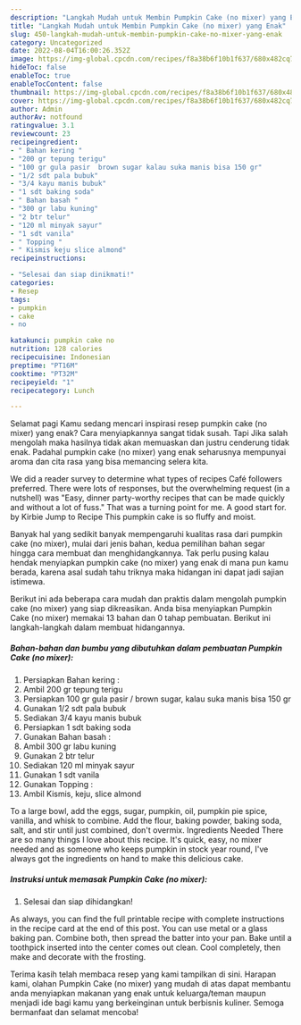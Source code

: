 ```yaml
---
description: "Langkah Mudah untuk Membin Pumpkin Cake (no mixer) yang Enak"
title: "Langkah Mudah untuk Membin Pumpkin Cake (no mixer) yang Enak"
slug: 450-langkah-mudah-untuk-membin-pumpkin-cake-no-mixer-yang-enak
category: Uncategorized
date: 2022-08-04T16:00:26.352Z
image: https://img-global.cpcdn.com/recipes/f8a38b6f10b1f637/680x482cq70/pumpkin-cake-no-mixer-foto-resep-utama.jpg
hideToc: false
enableToc: true
enableTocContent: false
thumbnail: https://img-global.cpcdn.com/recipes/f8a38b6f10b1f637/680x482cq70/pumpkin-cake-no-mixer-foto-resep-utama.jpg
cover: https://img-global.cpcdn.com/recipes/f8a38b6f10b1f637/680x482cq70/pumpkin-cake-no-mixer-foto-resep-utama.jpg
author: Admin
authorAv: notfound
ratingvalue: 3.1
reviewcount: 23
recipeingredient:
- " Bahan kering "
- "200 gr tepung terigu"
- "100 gr gula pasir  brown sugar kalau suka manis bisa 150 gr"
- "1/2 sdt pala bubuk"
- "3/4 kayu manis bubuk"
- "1 sdt baking soda"
- " Bahan basah "
- "300 gr labu kuning"
- "2 btr telur"
- "120 ml minyak sayur"
- "1 sdt vanila"
- " Topping "
- " Kismis keju slice almond"
recipeinstructions:

- "Selesai dan siap dinikmati!"
categories:
- Resep
tags:
- pumpkin
- cake
- no

katakunci: pumpkin cake no 
nutrition: 128 calories
recipecuisine: Indonesian
preptime: "PT16M"
cooktime: "PT32M"
recipeyield: "1"
recipecategory: Lunch

---
```



Selamat pagi Kamu sedang mencari inspirasi resep pumpkin cake (no mixer) yang enak? Cara menyiapkannya sangat tidak susah. Tapi Jika salah mengolah maka hasilnya tidak akan memuaskan dan justru cenderung tidak enak. Padahal pumpkin cake (no mixer) yang enak seharusnya mempunyai aroma dan cita rasa yang bisa memancing selera kita.


We did a reader survey to determine what types of recipes Café followers preferred. There were lots of responses, but the overwhelming request (in a nutshell) was &#34;Easy, dinner party-worthy recipes that can be made quickly and without a lot of fuss.&#34; That was a turning point for me. A good start for. by Kirbie Jump to Recipe This pumpkin cake is so fluffy and moist.

Banyak hal yang sedikit banyak mempengaruhi kualitas rasa dari pumpkin cake (no mixer), mulai dari jenis bahan, kedua pemilihan bahan segar hingga cara membuat dan menghidangkannya. Tak perlu pusing kalau hendak menyiapkan pumpkin cake (no mixer) yang enak di mana pun kamu berada, karena asal sudah tahu triknya maka hidangan ini dapat jadi sajian istimewa.


Berikut ini ada beberapa cara mudah dan praktis dalam mengolah pumpkin cake (no mixer) yang siap dikreasikan. Anda bisa menyiapkan Pumpkin Cake (no mixer) memakai 13 bahan dan 0 tahap pembuatan. Berikut ini langkah-langkah dalam membuat hidangannya.

<!--inarticleads1-->

##### Bahan-bahan dan bumbu yang dibutuhkan dalam pembuatan Pumpkin Cake (no mixer):

1. Persiapkan  Bahan kering :
1. Ambil 200 gr tepung terigu
1. Persiapkan 100 gr gula pasir / brown sugar, kalau suka manis bisa 150 gr
1. Gunakan 1/2 sdt pala bubuk
1. Sediakan 3/4 kayu manis bubuk
1. Persiapkan 1 sdt baking soda
1. Gunakan  Bahan basah :
1. Ambil 300 gr labu kuning
1. Gunakan 2 btr telur
1. Sediakan 120 ml minyak sayur
1. Gunakan 1 sdt vanila
1. Gunakan  Topping :
1. Ambil  Kismis, keju, slice almond


To a large bowl, add the eggs, sugar, pumpkin, oil, pumpkin pie spice, vanilla, and whisk to combine. Add the flour, baking powder, baking soda, salt, and stir until just combined, don&#39;t overmix. Ingredients Needed There are so many things I love about this recipe. It&#39;s quick, easy, no mixer needed and as someone who keeps pumpkin in stock year round, I&#39;ve always got the ingredients on hand to make this delicious cake. 

<!--inarticleads2-->

##### Instruksi untuk memasak Pumpkin Cake (no mixer):


1. Selesai dan siap dihidangkan!

As always, you can find the full printable recipe with complete instructions in the recipe card at the end of this post. You can use metal or a glass baking pan. Combine both, then spread the batter into your pan. Bake until a toothpick inserted into the center comes out clean. Cool completely, then make and decorate with the frosting. 

Terima kasih telah membaca resep yang kami tampilkan di sini. Harapan kami, olahan Pumpkin Cake (no mixer) yang mudah di atas dapat membantu anda menyiapkan makanan yang enak untuk keluarga/teman maupun menjadi ide bagi kamu yang berkeinginan untuk berbisnis kuliner. Semoga bermanfaat dan selamat mencoba!
